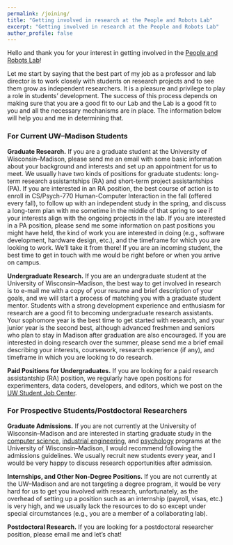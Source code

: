 ```yaml
---
permalink: /joining/
title: "Getting involved in research at the People and Robots Lab"
excerpt: "Getting involved in research at the People and Robots Lab"
author_profile: false
---
```


Hello and thank you for your interest in getting involved in the [People and Robots Lab](http://peopleandrobots.wisc.edu)!

Let me start by saying that the best part of my job as a professor and lab director is to work closely with students on research projects and to see them grow as independent researchers. It is a pleasure and privilege to play a role in students’ development. The success of this process depends on making sure that you are a good fit to our Lab and the Lab is a good fit to you and all the necessary mechanisms are in place. The information below will help you and me in determining that.

### For Current UW–Madison Students

**Graduate Research.** If you are a graduate student at the University of Wisconsin–Madison, please send me an email with some basic information about your background and interests and set up an appointment for us to meet. We usually have two kinds of positions for graduate students: long-term research assistantships (RA) and short-term project assistantships (PA). If you are interested in an RA position, the best course of action is to enroll in CS/Psych-770 Human-Computer Interaction in the fall (offered every fall), to follow up with an independent study in the spring, and discuss a long-term plan with me sometime in the middle of that spring to see if your interests align with the ongoing projects in the lab. If you are interested in a PA position, please send me some information on past positions you might have held, the kind of work you are interested in doing (e.g., software development, hardware design, etc.), and the timeframe for which you are looking to work. We’ll take it from there! If you are an incoming student, the best time to get in touch with me would be right before or when you arrive on campus.

**Undergraduate Research.** If you are an undergraduate student at the University of Wisconsin–Madison, the best way to get involved in research is to e-mail me with a copy of your resume and brief description of your goals, and we will start a process of matching you with a graduate student mentor. Students with a strong development experience and enthusiasm for research are a good fit to becoming undergraduate research assistants. Your sophomore year is the best time to get started with research, and your junior year is the second best, although advanced freshmen and seniors who plan to stay in Madison after graduation are also encouraged. If you are interested in doing research over the summer, please send me a brief email describing your interests, coursework, research experience (if any), and timeframe in which you are looking to do research.

**Paid Positions for Undergraduates.** If you are looking for a paid research assistantship (RA) position, we regularly have open positions for experimenters, data coders, developers, and editors, which we post on the [UW Student Job Center](https://jobcenter.wisc.edu/).

### For Prospective Students/Postdoctoral Researchers

**Graduate Admissions.** If you are not currently at the University of Wisconsin–Madison and are interested in starting graduate study in the [computer science](http://www.cs.wisc.edu/academics/graduate-programs), [industrial engineering](https://www.engr.wisc.edu/department/industrial-systems-engineering/academics-2/master-of-science-phd-in-industrial-systems-engineering/), and [psychology](http://psych.wisc.edu/graduate-program/admission-and-requirements/) programs at the University of Wisconsin–Madison, I would recommend following the admissions guidelines. We usually recruit new students every year, and I would be very happy to discuss research opportunities after admission.

**Internships, and Other Non-Degree Positions.** If you are not currently at the UW–Madison and are not targeting a degree program, it would be very hard for us to get you involved with research, unfortunately, as the overhead of setting up a position such as an internship (payroll, visas, etc.) is very high, and we usually lack the resources to do so except under special circumstances (e.g., you are a member of a collaborating lab).

**Postdoctoral Research.** If you are looking for a postdoctoral researcher position, please email me and let’s chat!

